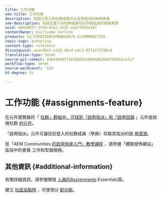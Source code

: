 ```yaml
---
title: 工作功能
seo-title: 工作功能
description: 目前已登入的社群成員可以存取指派的啟用資源
seo-description: 目前已登入的社群成員可以存取指派的啟用資源
uuid: e64da827-2fe9-41e2-a532-a1ef783ba167
contentOwner: Guillaume Carlino
products: SG_EXPERIENCEMANAGER/6.4/COMMUNITIES
topic-tags: authoring
content-type: reference
discoiquuid: aeacddc5-a128-40cd-a4c3-07fa173f90c4
translation-type: tm+mt
source-git-commit: 4d64494dff34108d32e060a96209df697b2ce11f
workflow-type: tm+mt
source-wordcount: '112'
ht-degree: 1%

---
```



# 工作功能 {#assignments-feature}

在元件瀏覽器的「 [社群」群組中，可找到「啟用指派」和「啟用目錄](catalog.md) 」元件是啟用社群 [的元件](overview.md#enablement-community)。

「啟用指派」元件可讓目前登入的社群成員（學員）存取其指派的啟 [用資源](resources.md)。

從「AEM Communities [的啟用快速入門」教學課程](getting-started-enablement.md) ，請參閱「體驗發佈網站」區段中的會員 [](enablement-published-site.md) 工作和型錄檢視。

## 其他資訊 {#additional-information}

有關詳細資訊，請參閱開發 [人員的Assignments](essentials-assignments.md) Essentials頁。

建立 [社區站點時](functions.md#assignments-function) ，可使用分 [配功能](sites-console.md)。
